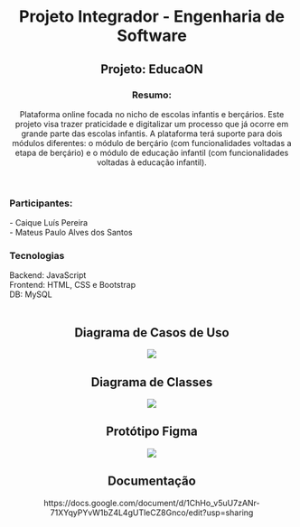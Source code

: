 <h1 align="center"> Projeto Integrador - Engenharia de Software </h1> 
<h2 align="center"> Projeto: EducaON </h2>
<h3 align="center">Resumo:</h3>
<p align="center"> Plataforma online focada no nicho de escolas infantis e berçários.
Este projeto visa trazer praticidade e digitalizar um processo que já ocorre em grande parte das escolas infantis. A plataforma terá suporte para dois módulos diferentes: o módulo de berçário (com funcionalidades voltadas a etapa de berçário) e o módulo de educação infantil (com funcionalidades voltadas à educação infantil).</p>
<br>
<h3>Participantes:</h3>
- Caique Luís Pereira<br>
- Mateus Paulo Alves dos Santos 
<br>

<h3>Tecnologias</h3>
Backend: JavaScript<br>
Frontend: HTML, CSS e Bootstrap<br>
DB: MySQL<br>

<br>

<h2 align="center">Diagrama de Casos de Uso</h2>
<p align="center">
<img loading="lazy" src="http://img.shields.io/static/v1?label=STATUS&message=EM%20DESENVOLVIMENTO&color=GREEN&style=for-the-badge"/>
</p>

<h2 align="center">Diagrama de Classes</h2>
<p align="center">
<img loading="lazy" src="http://img.shields.io/static/v1?label=STATUS&message=EM%20DESENVOLVIMENTO&color=GREEN&style=for-the-badge"/>
</p>

<h2 align="center">Protótipo Figma</h2>
<p align="center">
<img loading="lazy" src="http://img.shields.io/static/v1?label=STATUS&message=EM%20DESENVOLVIMENTO&color=GREEN&style=for-the-badge"/>
</p>

<h2 align="center">Documentação</h2>
<p align="center">https://docs.google.com/document/d/1ChHo_v5uU7zANr-71XYqyPYvW1bZ4L4gUTleCZ8Gnco/edit?usp=sharing</p>
